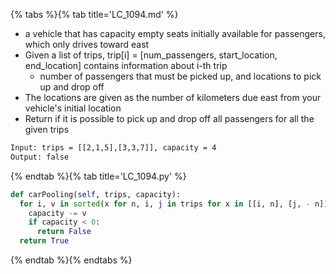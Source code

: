 {% tabs %}{% tab title='LC_1094.md' %}

* a vehicle that has capacity empty seats initially available for passengers, which only drives toward east
* Given a list of trips, trip[i] = [num_passengers, start_location, end_location] contains information about i-th trip
  * number of passengers that must be picked up, and locations to pick up and drop off
* The locations are given as the number of kilometers due east from your vehicle's initial location
* Return if it is possible to pick up and drop off all passengers for all the given trips

```txt
Input: trips = [[2,1,5],[3,3,7]], capacity = 4
Output: false
```

{% endtab %}{% tab title='LC_1094.py' %}

```py
def carPooling(self, trips, capacity):
  for i, v in sorted(x for n, i, j in trips for x in [[i, n], [j, - n]]):
    capacity -= v
    if capacity < 0:
      return False
  return True
```

{% endtab %}{% endtabs %}
